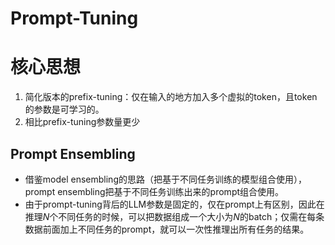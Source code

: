 # Prompt-Tuning
# 核心思想
1. 简化版本的prefix-tuning：仅在输入的地方加入多个虚拟的token，且token的参数是可学习的。
2. 相比prefix-tuning参数量更少

## Prompt Ensembling
- 借鉴model ensembling的思路（把基于不同任务训练的模型组合使用），prompt ensembling把基于不同任务训练出来的prompt组合使用。
- 由于prompt-tuning背后的LLM参数是固定的，仅在prompt上有区别，因此在推理$N$个不同任务的时候，可以把数据组成一个大小为$N$的batch；仅需在每条数据前面加上不同任务的prompt，就可以一次性推理出所有任务的结果。

